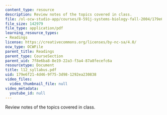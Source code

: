 ```yaml
---
content_type: resource
description: Review notes of the topics covered in class.
file: /ol-ocw-studio-app/courses/8-591j-systems-biology-fall-2004/179e6f214d469f753d981292ea230838_l12_syllabus.pdf
file_size: 142979
file_type: application/pdf
learning_resource_types:
- Readings
license: https://creativecommons.org/licenses/by-nc-sa/4.0/
ocw_type: OCWFile
parent_title: Readings
parent_type: CourseSection
parent_uid: 7f8e6ba8-8e19-22a3-f3a4-87a8fecefc6a
resourcetype: Document
title: l12_syllabus.pdf
uid: 179e6f21-4d46-9f75-3d98-1292ea230838
video_files:
  video_thumbnail_file: null
video_metadata:
  youtube_id: null
---
```

Review notes of the topics covered in class.